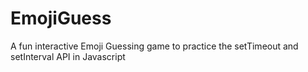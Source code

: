 # EmojiGuess
<p> A fun interactive Emoji Guessing game to practice the setTimeout and setInterval API in Javascript</p>
